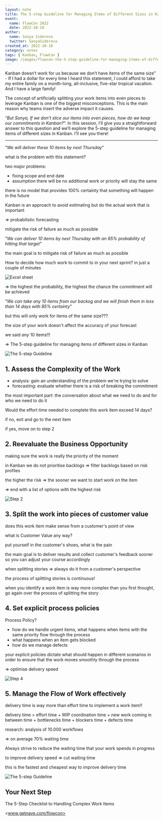 ```yaml
---
layout: note
title: The 5-step Guideline for Managing Items of Different Sizes in Kanban
event:
  name: FlowCon 2022
  date: 2022-10-18
author:
  name: Sonya Siderova
  twitter: SonyaSiderova
created_at: 2022-10-18
category: notes
tags: [ Kanban, FlowCon ]
image: /images/flowcon-the-5-step-guideline-for-managing-items-of-different-sizes-in-kanban-sonya-siderova/5-step-guideline-summary.jpg
---
```


Kanban doesn’t work for us because we don’t have items of the same size” - If I had a dollar for every time I heard this statement, I could afford to take my entire family on a month-long, all-inclusive, five-star tropical vacation. And I have a large family!

The concept of artificially splitting your work items into even pieces to leverage Kanban is one of the biggest misconceptions. This is the main reason why teams insert the adverse impact it causes.

“*But Sonya, If we don’t slice our items into even pieces, how do we keep our commitments in Kanban?*“. In this session, I’ll give you a straightforward answer to this question and we’ll explore the 5-step guideline for managing items of different sizes in Kanban. I’ll see you there!

---

"*We will deliver these 10 items by next Thursday*"

what is the problem with this statement?

two major problems:

- fixing scope and end date
- assumption there will be no additional work or priority will stay the same

there is no model that provides 100% certainty that something will happen in the future

Kanban is an approach to avoid estimating but do the actual work that is important

=> probabilistic forecasting

mitigate the risk of failure as much as possible

"*We can deliver 10 items by next Thursday with an 85% probability of hitting that target*"

the main goal is to mitigate risk of failure as much as possible

How to decide how much work to commit to in your next sprint? in just a couple of minutes

![Excel sheet](/images/flowcon-the-5-step-guideline-for-managing-items-of-different-sizes-in-kanban-sonya-siderova/excel-sheet.jpg)

=> the highest the probability, the highest the chance the commitment will be achieved

"*We can take any 10 items from our backog and we will finish them in less than 14 days with 85% certainty*"

but this will only work for items of the same size???

the size of your work doesn't affect the accuracy of your forecast

we said *any* 10 items!!!

=> The 5-step guideline for managing items of different sizes in Kanban

![The 5-step Guideline](/images/flowcon-the-5-step-guideline-for-managing-items-of-different-sizes-in-kanban-sonya-siderova/5-step-guideline.jpg)

## 1. Assess the Complexity of the Work

- analysis: gain an understanding of the problem we're trying to solve
- forecasting: evaluate whether there is a risk of breaking the commitment

the most important part: the conversation about what we need to do and for who we need to do it

Would the effort time needed to complete this work item exceed 14 days?

if no, exit and go to the next item

if yes, move on to step 2

## 2. Reevaluate the Business Opportunity

making sure the work is really the priority of the moment

in Kanban we do not prioritise backlogs => filter backlogs based on risk profiles

the higher the risk => the sooner we want to start work on the item

=> end with a list of options with the highest risk

![Step 2](/images/flowcon-the-5-step-guideline-for-managing-items-of-different-sizes-in-kanban-sonya-siderova/step-2.jpg)

## 3. Split the work into pieces of customer value

does this work item make sense from a customer's point of view

what is Customer Value any way?

put yourself in the customer's shoes, what is the pain

the main goal is to deliver results and collect customer's feedback sooner so you can adjust your course accordingly

when splitting stories => always do it from a customer's perspective

the process of splitting stories is continuous!

when you identify a work item is way more complex than you first thought, go again over the process of splitting the story

## 4. Set explicit process policies

Process Policy?

- how do we handle urgent items, what happens when items with the same priority flow through the process
- what happens when an item gets blocked
- how do we manage defects

your explicit policies dictate what should happen in different scenarios in order to ensure that the work moves smoothly through the process

=> optimise delivery speed

![Step 4](/images/flowcon-the-5-step-guideline-for-managing-items-of-different-sizes-in-kanban-sonya-siderova/step-4.jpg)

## 5. Manage the Flow of Work effectively

delivery time is way more than effort time to implement a work item!!

delivery time = effort time + WIP coordination time + new work coming in between time + bottlenecks time + blockers time + defects time

research: analysis of 10.000 workflows

=> on average 70% waiting time

Always strive to reduce the waiting time that your work spends in progress

to improve delivery speed => cut waiting time

this is the fastest and cheapest way to improve delivery time

![The 5-step Guideline](/images/flowcon-the-5-step-guideline-for-managing-items-of-different-sizes-in-kanban-sonya-siderova/5-step-guideline-summary.jpg)

## Your Next Step

The 5-Step Checklist to Handling Complex Work Items

<www.getnave.com/flowcon>
